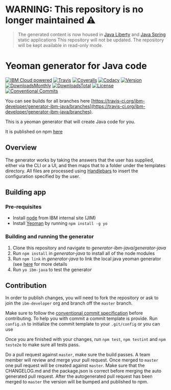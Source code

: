 # WARNING: This repository is no longer maintained :warning:

> The generated content is now housed in [Java Liberty](https://github.com/IBM/java-liberty-app) and [Java Spring](https://github.com/IBM/java-spring-app) static applications
> This repository will not be updated. The repository will be kept available in read-only mode.


# Yeoman generator for Java code

[![IBM Cloud powered][img-ibmcloud-powered]][url-cloud]
[![Travis][img-travis]][url-travis]
[![Coveralls][img-coveralls-master]][url-coveralls-master]
[![Codacy][img-codacy]][url-codacy]
[![Version][img-version]][url-npm]
[![DownloadsMonthly][img-npm-downloads-monthly]][url-npm]
[![DownloadsTotal][img-npm-downloads-total]][url-npm]
[![License][img-license]][url-npm]
[![Conventional Commits](https://img.shields.io/badge/Conventional%20Commits-1.0.0-yellow.svg)](https://conventionalcommits.org)

[img-ibmcloud-powered]: https://img.shields.io/badge/IBM%20Cloud-powered-blue.svg
[url-cloud]: http://cloud.ibm.com

[img-travis]: https://travis-ci.org/ibm-developer/generator-ibm-java.svg?branch=master
[url-travis]: https://travis-ci.org/ibm-developer/generator-ibm-java

[img-coveralls-master]: https://coveralls.io/repos/github/ibm-developer/generator-ibm-java/badge.svg
[url-coveralls-master]: https://coveralls.io/github/ibm-developer/generator-ibm-java

[img-codacy]: https://api.codacy.com/project/badge/Grade/a5893a4622094dc8920c8a372a8d3588?branch=master
[url-codacy]: https://www.codacy.com/app/ibm-developer/generator-ibm-java

[img-version]: https://img.shields.io/npm/v/generator-ibm-java.svg
[url-npm]: https://www.npmjs.com/package/generator-ibm-java

[img-npm-downloads-monthly]: https://img.shields.io/npm/dm/generator-ibm-java.svg

[img-npm-downloads-total]: https://img.shields.io/npm/dt/generator-ibm-java.svg

[img-license]: https://img.shields.io/npm/l/generator-ibm-java.svg

You can see builds for all branches here [https://travis-ci.org/ibm-developer/generator-ibm-java/branches](https://travis-ci.org/ibm-developer/generator-ibm-java/branches).

This is a yeoman generator that will create Java code for you.

It is published on npm [here](https://www.npmjs.com/package/generator-ibm-java)

## Overview
The generator works by taking the answers that the user has supplied, either via the CLI or a UI, and then maps that to a folder under the templates directory. All files are processed using [Handlebars](http://handlebarsjs.com/) to insert the configuration specified by the user.

## Building app

### Pre-requisites

* Install [node](https://nodejs.org/en/) from IBM internal site (JIM)
* Install [Yeoman](http://yeoman.io/learning/index.html) by running ```npm install -g yo```

### Building and running the generator

1. Clone this repository and navigate to *generator-ibm-java/generator-java*
2. Run ```npm install``` in *generator-java* to install all of the node modules
3. Run ```npm link``` in *generator-java* to link the local java yeoman generator (see [here](http://yeoman.io/authoring/index.html) for more details
4. Run ```yo ibm-java``` to test the generator

## Contribution

In order to publish changes, you will need to fork the repository or ask to join the `ibm-developer` org and branch off the `master` branch.

Make sure to follow the [conventional commit specification](https://conventionalcommits.org/) before contributing. To help you with commit a commit template is provide.
Run `config.sh` to initialize the commit template to your `.git/config` or you can use

Once you are finished with your changes, run `npm test`, `npm testint` and `npm teste2e` to make sure all tests pass.

Do a pull request against `master`, make sure the build passes. A team member will review and merge your pull request.
Once merged to `master` one pull request will be created against `master`. Make sure that the CHANGELOG.md and the package.json is correct before merging the auto generated pull request. After the autogenerated
pull request has been merged to `master` the version will be bumped and published to npm.
